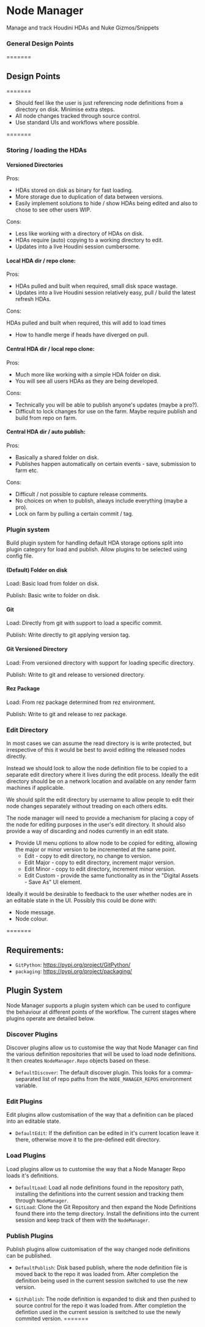 # Node Manager
Manage and track Houdini HDAs and Nuke Gizmos/Snippets

### General Design Points
=======
## Design Points
=======
- Should feel like the user is just referencing node definitions from a directory on disk. Minimise extra steps.
- All node changes tracked through source control.
- Use standard UIs and workflows where possible.

=======

### Storing / loading the HDAs

#### Versioned Directories
Pros:

- HDAs stored on disk as binary for fast loading.
- More storage due to duplication of data between versions.
- Easily implement solutions to hide / show HDAs being edited and also to chose to see other users WIP.

Cons:

- Less like working with a directory of HDAs on disk.
- HDAs require (auto) copying to a working directory to edit.
- Updates into a live Houdini session cumbersome.


#### Local HDA dir / repo clone:
Pros:

- HDAs pulled and built when required, small disk space wastage.
- Updates into a live Houdini session relatively easy, pull / build the latest refresh HDAs.

Cons:

HDAs pulled and built when required, this will add to load times
  - How to handle merge if heads have diverged on pull.


#### Central HDA dir / local repo clone:
Pros:

- Much more like working with a simple HDA folder on disk.
- You will see all users HDAs as they are being developed.

Cons:

- Technically you will be able to publish anyone's updates (maybe a pro?).
- Difficult to lock changes for use on the farm. Maybe require publish and build from repo on farm.

#### Central HDA dir / auto publish:
Pros:

- Basically a shared folder on disk.
- Publishes happen automatically on certain events - save, submission to farm etc.

Cons:

- Difficult / not possible to capture release comments.
- No choices on when to publish, always include everything (maybe a pro).
- Lock on farm by pulling a certain commit / tag.

### Plugin system
Build plugin system for handling default HDA storage options split into plugin category for load and publish. Allow plugins to be selected using config file.

#### (Default) Folder on disk

Load: Basic load from folder on disk.

Publish: Basic write to folder on disk.

#### Git

Load: Directly from git with support to load a specific commit.

Publish: Write directly to git applying version tag.

#### Git Versioned Directory

Load: From versioned directory with support for loading specific directory.

Publish: Write to git and release to versioned directory.

#### Rez Package

Load: From rez package determined from rez environment.

Publish: Write to git and release to rez package.

### Edit Directory

In most cases we can assume the read directory is is write protected, but irrespective of this it would be best to avoid editing the released nodes directly.

Instead we should look to allow the node definition file to be copied to a separate edit directory where it lives during the edit process. Ideally the edit directory should be on a network location and available on any render farm machines if applicable.

We should split the edit directory by username to allow people to edit their node changes separately without treading on each others edits.

The node manager will need to provide a mechanism for placing a copy of the node for editing purposes in the user's edit directory. It should also provide a way of discarding and nodes currently in an edit state.
- Provide UI menu options to allow node to be copied for editing, allowing the major or minor version to be incremented at the same point.
  - Edit - copy to edit directory, no change to version.
  - Edit Major - copy to edit directory, increment major version.
  - Edit Minor - copy to edit directory, increment minor version.
  - Edit Custom - provide the same functionality as in the "Digital Assets - Save As" UI element.


Ideally it would be desirable to feedback to the user whether nodes are in an editable state in the UI. Possibly this could be done with:
- Node message.
- Node colour.

=======
## Requirements:
- `GitPython`: https://pypi.org/project/GitPython/
- `packaging`: https://pypi.org/project/packaging/

## Plugin System
Node Manager supports a plugin system which can be used to configure the behaviour at different points of the workflow. The current stages where plugins operate are detailed below.

### Discover Plugins
Discover plugins allow us to customise the way that Node Manager can find the various definition repositories that will be used to load node definitions. It then creates `NodeManager.Repo` objects based on these.

- `DefaultDiscover`: The default discover plugin. This looks for a comma-separated list of repo paths from the `NODE_MANAGER_REPOS` environment variable.

### Edit Plugins
Edit plugins allow customisation of the way that a definition can be placed into an editable state.

- `DefaultEdit`: If the definition can be edited in it's current location leave it there, otherwise move it to the pre-defined edit directory.

### Load Plugins
Load plugins allow us to customise the way that a Node Manager Repo loads it's definitions.

- `DefaultLoad`: Load all node definitions found in the repository path, installing the definitions into the current session and tracking them through `NodeManager`.
- `GitLoad`: Clone the Git Repository and then expand the Node Definitions found there into the temp directory. Install the definitions into the current session and keep track of them with the `NodeManager`.

### Publish Plugins
Publish plugins allow customisation of the way changed node definitions can be published.

- `DefaultPublish`: Disk based publish, where the node definition file is moved back to the repo it was loaded from. After completion the definition being used in the current session switched to use the new version.

- `GitPublish`: The node definition is expanded to disk and then pushed to source control for the repo it was loaded from. After completion the defintion used in the current session is switched to use the newly commited version.
=======
